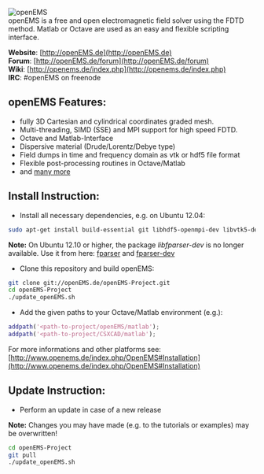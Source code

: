  ![openEMS](https://raw.github.com/thliebig/openEMS-Project/master/other/openEMS.png "openEMS")<br />
openEMS is a free and open electromagnetic field solver using the FDTD method. Matlab or Octave are used as an easy and flexible scripting interface.<br />

**Website**: [http://openEMS.de](http://openEMS.de)<br />
**Forum**: [http://openEMS.de/forum](http://openEMS.de/forum)<br />
**Wiki**: [http://openems.de/index.php](http://openems.de/index.php)<br />
**IRC**: #openEMS on freenode <br />

## openEMS Features:
+ fully 3D Cartesian and cylindrical coordinates graded mesh.
+ Multi-threading, SIMD (SSE) and MPI support for high speed FDTD.
+ Octave and Matlab-Interface
+ Dispersive material (Drude/Lorentz/Debye type)
+ Field dumps in time and frequency domain as vtk or hdf5 file format
+ Flexible post-processing routines in Octave/Matlab
+ and [many more](http://openems.de/index.php/OpenEMS#Features)

## Install Instruction:
+ Install all necessary dependencies, e.g. on Ubuntu 12.04:
```bash
sudo apt-get install build-essential git libhdf5-openmpi-dev libvtk5-dev libboost-all-dev libcgal-dev libtinyxml-dev libfparser-dev libqt4-dev libvtk5-qt4-dev
```
**Note:** On Ubuntu 12.10 or higher, the package _libfparser-dev_ is no longer available. Use it from here:
[fparser](http://packages.debian.org/squeeze-backports/libfparser-4.3) and [fparser-dev](http://packages.debian.org/squeeze-backports/libfparser-dev)

+ Clone this repository and build openEMS:
```bash
git clone git://openEMS.de/openEMS-Project.git
cd openEMS-Project
./update_openEMS.sh
```

+ Add the given paths to your Octave/Matlab environment (e.g.):
```Matlab
addpath('<path-to-project/openEMS/matlab');
addpath('<path-to-project/CSXCAD/matlab');
```

For more informations and other platforms see:
[http://www.openems.de/index.php/OpenEMS#Installation](http://www.openems.de/index.php/OpenEMS#Installation)<br />

## Update Instruction:
+ Perform an update in case of a new release

**Note:** Changes you may have made (e.g. to the tutorials or examples) may be overwritten!<br />
```bash
cd openEMS-Project
git pull
./update_openEMS.sh
```
